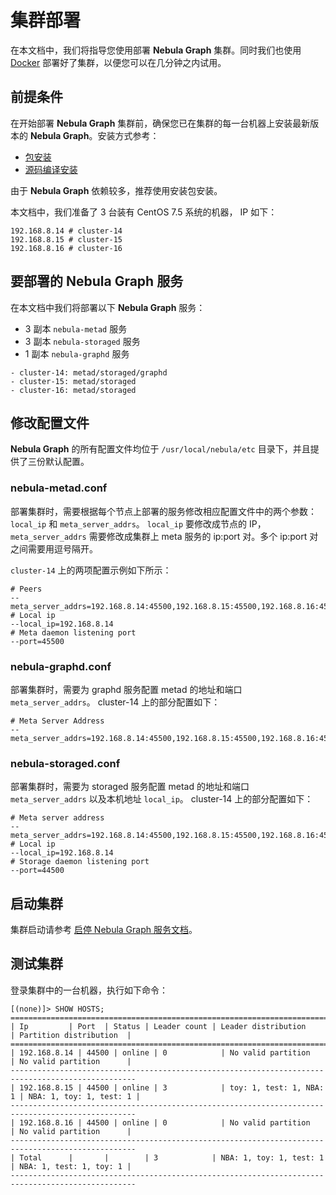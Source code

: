 # 集群部署

在本文档中，我们将指导您使用部署 **Nebula Graph** 集群。同时我们也使用 [Docker](https://github.com/vesoft-inc/nebula-docker-compose/blob/master/README_zh-CN.md) 部署好了集群，以便您可以在几分钟之内试用。

## 前提条件

在开始部署 **Nebula Graph** 集群前，确保您已在集群的每一台机器上安装最新版本的 **Nebula Graph**。安装方式参考：

- [包安装](1.install-with-rpm-deb.md)
- [源码编译安装](../1.build/1.build-source-code.md)

由于 **Nebula Graph** 依赖较多，推荐使用安装包安装。

本文档中，我们准备了 3 台装有 CentOS 7.5 系统的机器， IP 如下：

```text
192.168.8.14 # cluster-14
192.168.8.15 # cluster-15
192.168.8.16 # cluster-16
```

## 要部署的 Nebula Graph 服务

在本文档中我们将部署以下 **Nebula Graph** 服务：

- 3 副本 `nebula-metad` 服务
- 3 副本 `nebula-storaged` 服务
- 1 副本 `nebula-graphd` 服务

```text
- cluster-14: metad/storaged/graphd
- cluster-15: metad/storaged
- cluster-16: metad/storaged
```

## 修改配置文件

**Nebula Graph** 的所有配置文件均位于 `/usr/local/nebula/etc` 目录下，并且提供了三份默认配置。

### nebula-metad.conf

部署集群时，需要根据每个节点上部署的服务修改相应配置文件中的两个参数： `local_ip` 和 `meta_server_addrs`。 `local_ip` 要修改成节点的 IP， `meta_server_addrs` 需要修改成集群上 meta 服务的 ip:port 对。多个 ip:port 对之间需要用逗号隔开。

`cluster-14` 上的两项配置示例如下所示：

```text
# Peers
--meta_server_addrs=192.168.8.14:45500,192.168.8.15:45500,192.168.8.16:45500
# Local ip
--local_ip=192.168.8.14
# Meta daemon listening port
--port=45500
```

### nebula-graphd.conf

部署集群时，需要为 graphd 服务配置 metad 的地址和端口 `meta_server_addrs`。 cluster-14 上的部分配置如下：

```text
# Meta Server Address
--meta_server_addrs=192.168.8.14:45500,192.168.8.15:45500,192.168.8.16:45500
```

### nebula-storaged.conf

部署集群时，需要为 storaged 服务配置 metad 的地址和端口 `meta_server_addrs` 以及本机地址 `local_ip`。 cluster-14 上的部分配置如下：

```text
# Meta server address
--meta_server_addrs=192.168.8.14:45500,192.168.8.15:45500,192.168.8.16:45500
# Local ip
--local_ip=192.168.8.14
# Storage daemon listening port
--port=44500
```

## 启动集群

集群启动请参考 [启停 Nebula Graph 服务文档](2.start-stop-service.md)。

## 测试集群

登录集群中的一台机器，执行如下命令：

```ngql
[(none)]> SHOW HOSTS;
==================================================================================================
| Ip         | Port  | Status | Leader count | Leader distribution     | Partition distribution  |
==================================================================================================
| 192.168.8.14 | 44500 | online | 0            | No valid partition      | No valid partition      |
--------------------------------------------------------------------------------------------------
| 192.168.8.15 | 44500 | online | 3            | toy: 1, test: 1, NBA: 1 | NBA: 1, toy: 1, test: 1 |
--------------------------------------------------------------------------------------------------
| 192.168.8.16 | 44500 | online | 0            | No valid partition      | No valid partition      |
--------------------------------------------------------------------------------------------------
| Total      |       |        | 3            | NBA: 1, toy: 1, test: 1 | NBA: 1, test: 1, toy: 1 |
--------------------------------------------------------------------------------------------------
```

